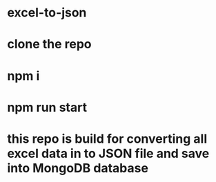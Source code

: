 # excel-to-json

# clone the repo
# npm i
# npm run start
# this repo is build for converting all excel data in to JSON file and save into MongoDB database
